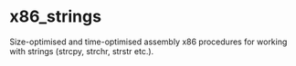 # x86_strings
Size-optimised and time-optimised assembly x86 procedures for working with strings (strcpy, strchr, strstr etc.).
